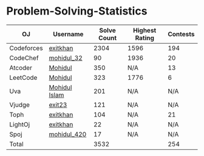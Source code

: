 # Problem-Solving-Statistics
| OJ | Username | Solve Count | Highest Rating | Contests|
| -- | -------- | ----------- | --------------| -------|   
| Codeforces | [exitkhan](https://codeforces.com/profile/exitkhan) | 2304 | 1596 | 194 |
| CodeChef | [mohidul_32](https://www.codechef.com/users/mohidul_32) | 90 | 1936 | 20 |
| Atcoder | [Mohidul](https://atcoder.jp/users/Mohidul) | 350 | N/A | 13 |
| LeetCode | [Mohidul](https://leetcode.com/u/Mohidul/) | 323 | 1776 | 6 |
| Uva | [Mohidul Islam](https://uhunt.onlinejudge.org/id/1035940) | 201 | N/A | N/A |
| Vjudge | [exit23](https://vjudge.net/user/exit23) | 121 | N/A | N/A |
| Toph | [exitkhan](https://toph.co/u/exitkhan) | 104 | N/A | 21 |
| LightOj | [exitkhan](https://lightoj.com/user/exitkhan) | 22 | N/A | N/A |
| Spoj | [mohidul_420](https://www.spoj.com/myaccount/) | 17 | N/A | N/A |
| Total | | 3532 | | 254 |
